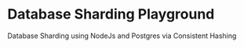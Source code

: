 # Database Sharding Playground
Database Sharding using NodeJs and Postgres via Consistent Hashing


